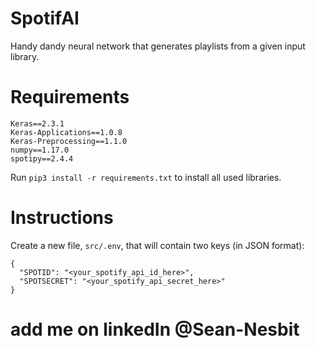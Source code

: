 # SpotifAI
Handy dandy neural network that generates playlists from a given input library.

# Requirements
```
Keras==2.3.1
Keras-Applications==1.0.8
Keras-Preprocessing==1.1.0
numpy==1.17.0
spotipy==2.4.4
```

Run `pip3 install -r requirements.txt` to install all used libraries.

# Instructions
Create a new file, `src/.env`, that will contain two keys (in JSON format):
```
{
  "SPOTID": "<your_spotify_api_id_here>",
  "SPOTSECRET": "<your_spotify_api_secret_here>"
}
```

# add me on linkedIn @Sean-Nesbit
